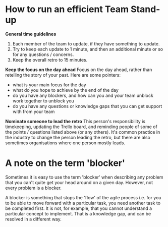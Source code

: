 # How to run an efficient Team Stand-up

**General time guidelines**
1. Each member of the team to update, if they have something to update.
2. Try to keep each update to 1 minute, and then an additional minute or so for any questions / concerns.
3. Keep the overall retro to 15 minutes.

**Keep the focus on the day ahead**
Focus on the day ahead, rather than retelling the story of your past. Here are some pointers:
* what is your main focus for the day
* what do you hope to achieve by the end of the day
* do you have any blockers, and how can you and your team unblock work together to unblock you
* do you have any questions or knowledge gaps that you can get support with from your team

**Nominate someone to lead the retro**
This person's responsibility is timekeeping, updating the Trello board, and reminding people of
some of the points / questions listed above (or any others). It's common practice in the industry
to change the person leading the retro, but there are also sometimes organisations where one person
mostly leads.

# A note on the term 'blocker'

Sometimes it is easy to use the term 'blocker' when describing any problem that you can't
quite get your head around on a given day. However, not every problem is a blocker.

A blocker is something that stops the 'flow' of the agile process i.e. for you to
be able to move forward with a particular task, you need another task to be completed
first. It is not, for example, that you cannot understand a particular concept to implement. That
is a knowledge gap, and can be resolved in a different way.